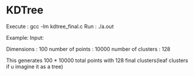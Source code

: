 # KDTree
Execute : gcc -lm kdtree_final.c
Run 	: ./a.out

Example:
Input:

Dimensions : 100
number of points : 10000
number of clusters : 128 

This generates 100 * 10000 total points with 128 final clusters(leaf clusters if u imagine it as a tree)
